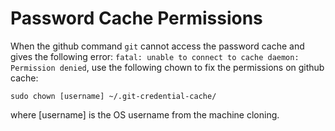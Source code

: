 # Password Cache Permissions

When the github command `git` cannot access the password cache and gives the
following error: `fatal: unable to connect to cache daemon: Permission denied`,
use the following chown to fix the permissions on github cache: 

`sudo chown [username] ~/.git-credential-cache/`

where [username] is the OS username from the machine cloning.

